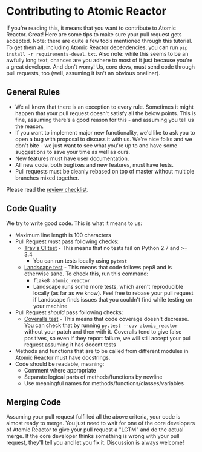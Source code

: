 # Contributing to Atomic Reactor

If you're reading this, it means that you want to contribute to Atomic Reactor. Great! Here are some tips to make sure your pull request gets accepted.
Note: there are quite a few tools mentioned through this tutorial. To get them all, including Atomic Reactor dependencies, you can run `pip install -r requirements-devel.txt`.
Also note: while this seems to be an awfully long text, chances are you adhere to most of it just because you're a great developer. And don't worry! Us, core devs, must send code through pull requests, too (well, assuming it isn't an obvious oneliner).

## General Rules

* We all know that there is an exception to every rule. Sometimes it might happen that your pull request doesn't satisfy all the below points. This is fine, assuming there's a good reason for this - and assuming you tell us the reason.
* If you want to implement major new functionality, we'd like to ask you to open a bug with proposal to discuss it with us. We're nice folks and we don't bite - we just want to see what you're up to and have some suggestions to save your time as well as ours.
* New features must have user documentation.
* All new code, both bugfixes and new features, must have tests.
* Pull requests must be cleanly rebased on top of master without multiple branches mixed together.

Please read the [review checklist](https://osbs.readthedocs.io/en/latest/contributors.html#submitting-changes).

## Code Quality

We try to write good code. This is what it means to us:

* Maximum line length is 100 characters
* Pull Request *must* pass following checks:
  * [Travis CI test](https://travis-ci.org/projectatomic/atomic-reactor) - This means that no tests fail on Python 2.7 and >= 3.4
    * You can run tests locally using `pytest`
  * [Landscape test](https://landscape.io/github/projectatomic/atomic-reactor) - This means that code follows pep8 and is otherwise sane. To check this, run this command:
    * `flake8 atomic_reactor`
    * Landscape runs some more tests, which aren't reproducible locally (as far as we know). Feel free to rebase your pull request if Landscape finds issues that you couldn't find while testing on your machine
* Pull Request *should* pass following checks:
  * [Coveralls test](https://coveralls.io/r/projectatomic/atomic-reactor) - This means that code coverage doesn't decrease. You can check that by running `py.test --cov atomic_reactor` without your patch and then with it. Coveralls tend to give false positives, so even if they report failure, we will still accept your pull request assuming it has decent tests
* Methods and functions that are to be called from different modules in Atomic Reactor must have docstrings.
* Code should be readable, meaning:
  * Comment where appropriate
  * Separate logical parts of methods/functions by newline
  * Use meaningful names for methods/functions/classes/variables

## Merging Code

Assuming your pull request fulfilled all the above criteria, your code is almost ready to merge. You just need to wait for one of the core developers of Atomic Reactor to give your pull request a "LGTM" and do the actual merge. If the core developer thinks something is wrong with your pull request, they'll tell you and let you fix it. Discussion is always welcome!

